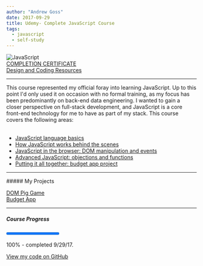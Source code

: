 ```yaml
---
author: "Andrew Goss"
date: 2017-09-29
title: Udemy- Complete JavaScript Course
tags:
  - javascript
  - self-study
---
```

![JavaScript](/img/post/javascript.png "JavaScript")<br>
<a href="https://www.udemy.com/certificate/UC-NWM229P1" target="_blank">COMPLETION CERTIFICATE</a><br>
<a href="http://codingheroes.io/resources" target="_blank">Design and Coding Resources</a><br>
<hr>

This course represented my official foray into learning JavaScript. Up to this point I'd only used it on occasion with no formal training, as my focus has been predominantly on back-end data engineering. I wanted to gain a closer perspective on full-stack development, and JavaScript is a core front-end technology for me to have as part of my stack. This course covers the following areas:<br><br>

* <a href="/2017/udemy--complete-javascript-course/js_language_basics">JavaScript language basics</a>
* <a href="/2017/udemy--complete-javascript-course/how_js_works_behind">How JavaScript works behind the scenes</a>
* <a href="/2017/udemy--complete-javascript-course/js_browser">JavaScript in the browser: DOM manipulation and events</a>
* <a href="/2017/udemy--complete-javascript-course/advanced_js_objects_functions">Advanced JavaScript: objections and functions</a>
* <a href="/projects/budget_app">Putting it all together: budget app project</a>

<hr>
##### My Projects

<a href="/projects/dom_pig_game">DOM Pig Game</a><br>
<a href="/projects/budget_app">Budget App</a><br>

<hr>

##### Course Progress
<progress max="1.0" value="1.0"></progress>

100% - completed 9/29/17.

<a href="https://github.com/andrewrgoss/udemy-complete-javascript" class="btn" target="_blank">View my code on GitHub</a>